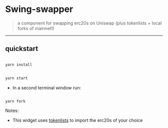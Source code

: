 # Swing-swapper

> a component for swapping erc20s on Uniswap (plus tokenlists + local forks of mainnet!)

---

## quickstart

```bash

yarn install

```

```bash

yarn start

```

- In a second terminal window run:

```bash

yarn fork

```

Notes:
- This widget uses [tokenlists](https://tokenlists.org/) to import the erc20s of your choice

